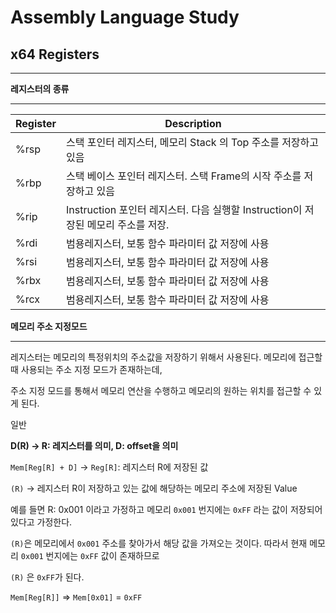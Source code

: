 # Assembly Language Study

## x64 Registers

---

**레지스터의 종류**

---

| Register | Description |
| --- | --- |
| %rsp | 스택 포인터 레지스터, 메모리 Stack 의 Top 주소를 저장하고 있음 |
| %rbp | 스택 베이스 포인터 레지스터. 스택 Frame의 시작 주소를 저장하고 있음 |
| %rip | Instruction 포인터 레지스터. 다음 실행할 Instruction이 저장된 메모리 주소를 저장. |
| %rdi | 범용레지스터, 보통 함수 파라미터 값 저장에 사용 |
| %rsi | 범용레지스터, 보통 함수 파라미터 값 저장에 사용 |
| %rbx | 범용레지스터, 보통 함수 파라미터 값 저장에 사용 |
| %rcx | 범용레지스터, 보통 함수 파라미터 값 저장에 사용 |

**메모리 주소 지정모드**

---

레지스터는 메모리의 특정위치의 주소값을 저장하기 위해서 사용된다. 메모리에 접근할 때 사용되는 주소 지정 모드가 존재하는데, 

주소 지정 모드를 통해서 메모리 연산을 수행하고 메모리의 원하는 위치를 접근할 수 있게 된다.

일반 

**D(R) → R: 레지스터를 의미, D: offset을 의미**

`Mem[Reg[R] + D]` → `Reg[R]`: 레지스터 R에 저장된 값

`(R)` → 레지스터 R이 저장하고 있는 값에 해당하는 메모리 주소에 저장된 Value

예를 들면 R: 0x001 이라고 가정하고 메모리 `0x001` 번지에는 `0xFF` 라는 값이 저장되어 있다고 가정한다. 

`(R)`은 메모리에서 `0x001` 주소를 찾아가서 해당 값을 가져오는 것이다. 따라서 현재 메모리 `0x001` 번지에는 `0xFF` 값이 존재하므로

`(R)` 은 `0xFF`가 된다.

`Mem[Reg[R]]` ⇒ `Mem[0x01]` = `0xFF`
